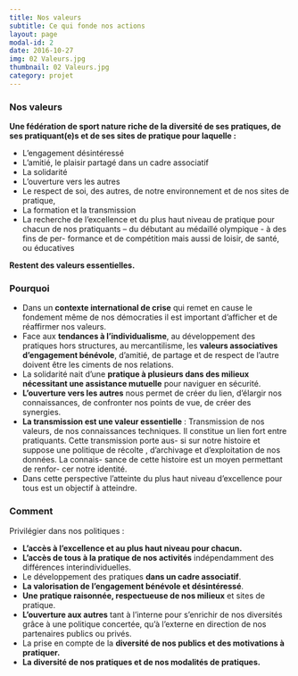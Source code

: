 ```yaml
---
title: Nos valeurs
subtitle: Ce qui fonde nos actions
layout: page
modal-id: 2
date: 2016-10-27
img: 02 Valeurs.jpg
thumbnail: 02 Valeurs.jpg
category: projet
---
```


### Nos valeurs

**Une fédération de sport nature riche de la diversité de ses pratiques, de ses pratiquant(e)s et de ses sites de pratique pour laquelle :**

  - L’engagement désintéressé
  - L’amitié, le plaisir partagé dans un cadre associatif
  - La solidarité
  - L’ouverture vers les autres
  - Le respect de soi, des autres, de notre environnement et de nos sites de pratique,
  - La formation et la transmission
  - La recherche de l’excellence et du plus haut niveau de pratique pour chacun de nos pratiquants – du débutant au médaillé olympique - à des fins de per- formance et de compétition mais aussi de loisir, de santé, ou éducatives

**Restent des valeurs essentielles.**

### Pourquoi

  - Dans un **contexte international de crise** qui remet en cause le fondement même de nos démocraties il est important d’afficher et de réaffirmer nos valeurs.
  - Face aux **tendances à l’individualisme**, au développement des pratiques hors structures, au mercantilisme, les **valeurs associatives d’engagement bénévole**, d’amitié, de partage et de respect de l’autre doivent être les ciments de nos relations.
  - La solidarité nait d’une **pratique à plusieurs dans des milieux nécessitant une assistance mutuelle** pour naviguer en sécurité.
  - **L’ouverture vers les autres** nous permet de créer du lien, d’élargir nos connaissances, de confronter nos points de vue, de créer des synergies.
  - **La transmission est une valeur essentielle** : Transmission de nos valeurs, de nos connaissances techniques. Il constitue un lien fort entre pratiquants. Cette transmission porte aus- si sur notre histoire et suppose une politique de récolte , d’archivage et d’exploitation de nos données. La connais- sance de cette histoire est un moyen permettant de renfor- cer notre identité.
  - Dans cette perspective l’atteinte du plus haut niveau d’excellence pour tous est un objectif à atteindre.


### Comment

Privilégier dans nos politiques :

  - **L’accès à l’excellence et au plus haut niveau pour chacun.**
  - **L’accès de tous à la pratique de nos activités** indépendamment des différences interindividuelles.
  - Le développement des pratiques **dans un cadre associatif**.
  - **La valorisation de l’engagement bénévole et désintéressé**.
  - **Une pratique raisonnée, respectueuse de nos milieux** et sites de pratique.
  - **L’ouverture aux autres** tant à l’interne pour s’enrichir de nos diversités grâce à une politique concertée, qu’à l’externe en direction de nos partenaires publics ou privés.
  - La prise en compte de la **diversité de nos publics et des motivations à pratiquer.**
  - **La diversité de nos pratiques et de nos modalités de pratiques.**
